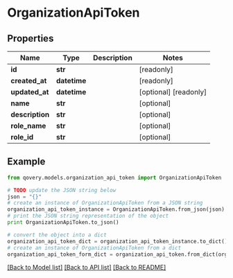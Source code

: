 # OrganizationApiToken


## Properties
Name | Type | Description | Notes
------------ | ------------- | ------------- | -------------
**id** | **str** |  | [readonly] 
**created_at** | **datetime** |  | [readonly] 
**updated_at** | **datetime** |  | [optional] [readonly] 
**name** | **str** |  | [optional] 
**description** | **str** |  | [optional] 
**role_name** | **str** |  | [optional] 
**role_id** | **str** |  | [optional] 

## Example

```python
from qovery.models.organization_api_token import OrganizationApiToken

# TODO update the JSON string below
json = "{}"
# create an instance of OrganizationApiToken from a JSON string
organization_api_token_instance = OrganizationApiToken.from_json(json)
# print the JSON string representation of the object
print OrganizationApiToken.to_json()

# convert the object into a dict
organization_api_token_dict = organization_api_token_instance.to_dict()
# create an instance of OrganizationApiToken from a dict
organization_api_token_form_dict = organization_api_token.from_dict(organization_api_token_dict)
```
[[Back to Model list]](../README.md#documentation-for-models) [[Back to API list]](../README.md#documentation-for-api-endpoints) [[Back to README]](../README.md)


